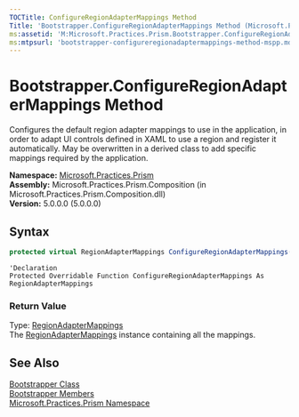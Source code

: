 ```yaml
---
TOCTitle: ConfigureRegionAdapterMappings Method
Title: 'Bootstrapper.ConfigureRegionAdapterMappings Method (Microsoft.Practices.Prism)'
ms:assetid: 'M:Microsoft.Practices.Prism.Bootstrapper.ConfigureRegionAdapterMappings'
ms:mtpsurl: 'bootstrapper-configureregionadaptermappings-method-mspp.md'
---
```


# Bootstrapper.ConfigureRegionAdapterMappings Method

Configures the default region adapter mappings to use in the application, in order to adapt UI controls defined in XAML to use a region and register it automatically. May be overwritten in a derived class to add specific mappings required by the application.

**Namespace:** [Microsoft.Practices.Prism](/patterns-practices/reference/mspp-namespace)  
**Assembly:** Microsoft.Practices.Prism.Composition (in Microsoft.Practices.Prism.Composition.dll)  
**Version:** 5.0.0.0 (5.0.0.0)

## Syntax

```C#
protected virtual RegionAdapterMappings ConfigureRegionAdapterMappings()
```

```VB
'Declaration
Protected Overridable Function ConfigureRegionAdapterMappings As RegionAdapterMappings
```

### Return Value

Type: [RegionAdapterMappings](/patterns-practices/reference/regionadaptermappings-class-mspp-regions)  
The [RegionAdapterMappings](/patterns-practices/reference/regionadaptermappings-class-mspp-regions) instance containing all the mappings.

## See Also

[Bootstrapper Class](/patterns-practices/reference/bootstrapper-class-mspp)  
[Bootstrapper Members](/patterns-practices/reference/bootstrapper-members-mspp)  
[Microsoft.Practices.Prism Namespace](/patterns-practices/reference/mspp-namespace)